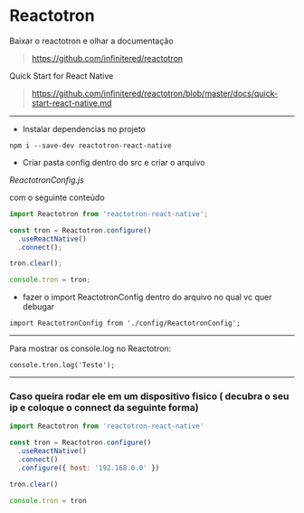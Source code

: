 # Reactotron

Baixar o reactotron e olhar a documentação
>https://github.com/infinitered/reactotron

Quick Start for React Native
> https://github.com/infinitered/reactotron/blob/master/docs/quick-start-react-native.md

------------

- Instalar dependencias no projeto

`npm i --save-dev reactotron-react-native`

- Criar pasta config dentro do src e criar o arquivo

*ReactotronConfig.js*

com o seguinte conteúdo
```js
import Reactotron from 'reactotron-react-native';

const tron = Reactotron.configure()
  .useReactNative()
  .connect();

tron.clear();

console.tron = tron;
```

- fazer o import ReactotronConfig dentro do arquivo no qual vc quer debugar

`import ReactotronConfig from './config/ReactotronConfig';`

------------

Para mostrar os console.log no Reactotron:

`console.tron.log('Teste');`

------------

### Caso queira rodar ele em um dispositivo fisico ( decubra o seu ip e coloque o connect da seguinte forma)

```js
import Reactotron from 'reactotron-react-native'

const tron = Reactotron.configure()
  .useReactNative()
  .connect()
  .configure({ host: '192.168.0.0' })

tron.clear()

console.tron = tron
```